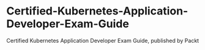 # Certified-Kubernetes-Application-Developer-Exam-Guide
Certified Kubernetes Application Developer Exam Guide, published by Packt

